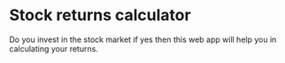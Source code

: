 # Stock returns calculator

Do you invest in the stock market if yes then this web app will help you in calculating your returns.